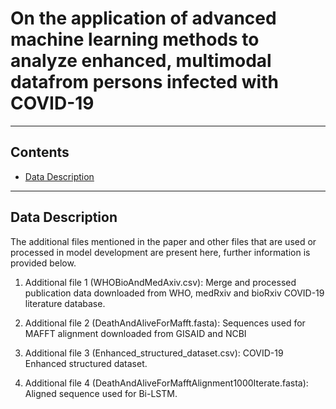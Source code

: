 # On the application of advanced machine learning methods to analyze enhanced, multimodal datafrom persons infected with COVID-19

----
## Contents ##
* [Data Description](#Data-Description)

----
## Data Description ##
The additional files mentioned in the paper and other files that are used or processed in model development are present here, further information is provided below.

1. Additional file 1 (WHOBioAndMedAxiv.csv): Merge and processed publication data downloaded from WHO, medRxiv and bioRxiv COVID-19 literature database.

2. Additional file 2 (DeathAndAliveForMafft.fasta): Sequences used for MAFFT alignment downloaded from GISAID and NCBI

3. Additional file 3 (Enhanced_structured_dataset.csv): COVID-19 Enhanced structured dataset.

4. Additional file 4 (DeathAndAliveForMafftAlignment1000Iterate.fasta): Aligned sequence used for Bi-LSTM.